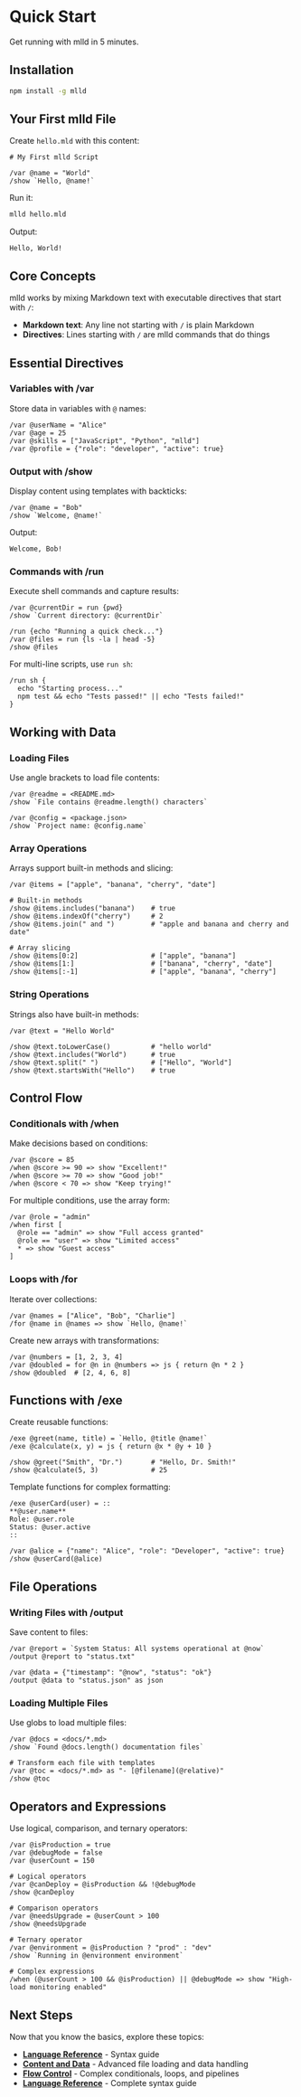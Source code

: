 # Quick Start

Get running with mlld in 5 minutes. 

## Installation

```bash
npm install -g mlld
```

## Your First mlld File

Create `hello.mld` with this content:

```mlld
# My First mlld Script

/var @name = "World"
/show `Hello, @name!`
```

Run it:

```bash
mlld hello.mld
```

Output:
```
Hello, World!
```

## Core Concepts

mlld works by mixing Markdown text with executable directives that start with `/`:

- **Markdown text**: Any line not starting with `/` is plain Markdown
- **Directives**: Lines starting with `/` are mlld commands that do things

## Essential Directives

### Variables with /var

Store data in variables with `@` names:

```mlld
/var @userName = "Alice"
/var @age = 25
/var @skills = ["JavaScript", "Python", "mlld"]
/var @profile = {"role": "developer", "active": true}
```

### Output with /show

Display content using templates with backticks:

```mlld
/var @name = "Bob"
/show `Welcome, @name!`
```

Output:
```
Welcome, Bob!
```

### Commands with /run

Execute shell commands and capture results:

```mlld
/var @currentDir = run {pwd}
/show `Current directory: @currentDir`

/run {echo "Running a quick check..."}
/var @files = run {ls -la | head -5}
/show @files
```

For multi-line scripts, use `run sh`:

```mlld
/run sh {
  echo "Starting process..."
  npm test && echo "Tests passed!" || echo "Tests failed!"
}
```

## Working with Data

### Loading Files

Use angle brackets to load file contents:

```mlld
/var @readme = <README.md>
/show `File contains @readme.length() characters`

/var @config = <package.json>
/show `Project name: @config.name`
```

### Array Operations

Arrays support built-in methods and slicing:

```mlld
/var @items = ["apple", "banana", "cherry", "date"]

# Built-in methods
/show @items.includes("banana")    # true
/show @items.indexOf("cherry")     # 2
/show @items.join(" and ")         # "apple and banana and cherry and date"

# Array slicing
/show @items[0:2]                  # ["apple", "banana"]  
/show @items[1:]                   # ["banana", "cherry", "date"]
/show @items[:-1]                  # ["apple", "banana", "cherry"]
```

### String Operations

Strings also have built-in methods:

```mlld
/var @text = "Hello World"

/show @text.toLowerCase()          # "hello world"
/show @text.includes("World")      # true
/show @text.split(" ")             # ["Hello", "World"]
/show @text.startsWith("Hello")    # true
```

## Control Flow

### Conditionals with /when

Make decisions based on conditions:

```mlld
/var @score = 85
/when @score >= 90 => show "Excellent!"
/when @score >= 70 => show "Good job!"
/when @score < 70 => show "Keep trying!"
```

For multiple conditions, use the array form:

```mlld
/var @role = "admin"
/when first [
  @role == "admin" => show "Full access granted"
  @role == "user" => show "Limited access"
  * => show "Guest access"
]
```

### Loops with /for

Iterate over collections:

```mlld
/var @names = ["Alice", "Bob", "Charlie"]
/for @name in @names => show `Hello, @name!`
```

Create new arrays with transformations:

```mlld
/var @numbers = [1, 2, 3, 4]
/var @doubled = for @n in @numbers => js { return @n * 2 }
/show @doubled  # [2, 4, 6, 8]
```

## Functions with /exe

Create reusable functions:

```mlld
/exe @greet(name, title) = `Hello, @title @name!`
/exe @calculate(x, y) = js { return @x * @y + 10 }

/show @greet("Smith", "Dr.")       # "Hello, Dr. Smith!"
/show @calculate(5, 3)             # 25
```

Template functions for complex formatting:

```mlld
/exe @userCard(user) = ::
**@user.name**
Role: @user.role
Status: @user.active
::

/var @alice = {"name": "Alice", "role": "Developer", "active": true}
/show @userCard(@alice)
```

## File Operations

### Writing Files with /output

Save content to files:

```mlld
/var @report = `System Status: All systems operational at @now`
/output @report to "status.txt"

/var @data = {"timestamp": "@now", "status": "ok"}
/output @data to "status.json" as json
```

### Loading Multiple Files

Use globs to load multiple files:

```mlld
/var @docs = <docs/*.md>
/show `Found @docs.length() documentation files`

# Transform each file with templates
/var @toc = <docs/*.md> as "- [@filename](@relative)"
/show @toc
```

## Operators and Expressions

Use logical, comparison, and ternary operators:

```mlld
/var @isProduction = true
/var @debugMode = false
/var @userCount = 150

# Logical operators
/var @canDeploy = @isProduction && !@debugMode
/show @canDeploy

# Comparison operators  
/var @needsUpgrade = @userCount > 100
/show @needsUpgrade

# Ternary operator
/var @environment = @isProduction ? "prod" : "dev"
/show `Running in @environment environment`

# Complex expressions
/when (@userCount > 100 && @isProduction) || @debugMode => show "High-load monitoring enabled"
```

## Next Steps

Now that you know the basics, explore these topics:

- **[Language Reference](reference.md)** - Syntax guide
- **[Content and Data](content-and-data.md)** - Advanced file loading and data handling
- **[Flow Control](flow-control.md)** - Complex conditionals, loops, and pipelines
- **[Language Reference](reference.md)** - Complete syntax guide
